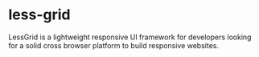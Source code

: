 less-grid
=========

LessGrid is a lightweight responsive UI framework for developers looking for a solid cross browser platform to build responsive websites. 
